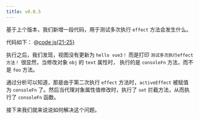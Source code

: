 ```yaml
---
title: v0.0.5
---
```


基于上个版本，我们新增一段代码，用于测试多次执行 `effect` 方法会发生什么。

代码如下：
@[code js{21-25}](@src/vue3/v-0.0.2/v0.1.4/index.js)

<Demo content="hello world!"></Demo>
<Console content="测试多次执行 effect 方法！"></Console>

执行之后，我们发现，视图没有更新为 `hello vue3！`
而是打印 `测试多次执行effect方法！`
很显然，当修改对象 `obj` 的 `text` 属性时， 执行的是 `consoleFn` 方法，而不是 `foo` 方法。

通过分析可以知道，那是由于第二次执行 `effect` 方法时，`activeEffect` 被赋值为 `consoleFn` 了。然后当代理对象属性值修改时，执行了 `set` 拦截方法，从而执行了 `consoleFn` 函数。

接下来我们就来说说如何解决这个问题。
